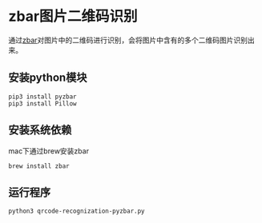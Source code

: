 # zbar图片二维码识别
通过[zbar](http://zbar.sourceforge.net/)对图片中的二维码进行识别，会将图片中含有的多个二维码图片识别出来。

## 安装python模块
```shell script
pip3 install pyzbar
pip3 install Pillow
```

## 安装系统依赖
mac下通过brew安装zbar
```shell script
brew install zbar
```

## 运行程序
```shell script
python3 qrcode-recognization-pyzbar.py
```